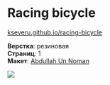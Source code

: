 # Racing bicycle #

[kseveru.github.io/racing-bicycle](https://kseveru.github.io/racing-bicycle/ "Открыть проект")

**Верстка**: резиновая  
**Страниц**: 1  
**Макет**: [Abdullah Un Noman](https://dribbble.com/unnoman)  

<a href="https://kseveru.github.io/img/preview-racing-bicycle.png" title="Открыть макет">
  <img src="https://kseveru.github.io/img/preview-racing-bicycle-small.png">
</a>
